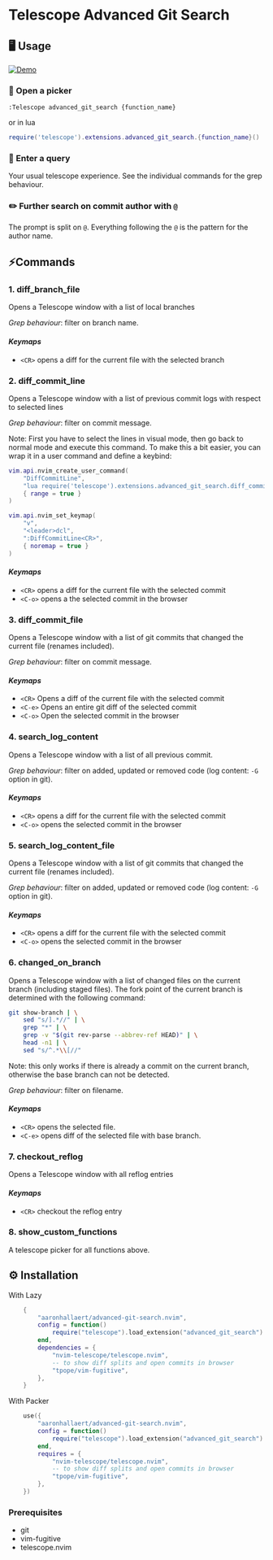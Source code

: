 # Telescope Advanced Git Search

## 🖥️ Usage

[![Demo](https://img.youtube.com/vi/bO0uYLlHtYo/0.jpg)](https://www.youtube.com/watch?v=bO0uYLlHtYo)

### 📖 Open a picker

```vim
:Telescope advanced_git_search {function_name}
```

or in lua

```lua
require('telescope').extensions.advanced_git_search.{function_name}()
```

### 🔎 Enter a query

Your usual telescope experience. See the individual commands for the grep behaviour.

### ✏️ Further search on commit author with `@`

The prompt is split on `@`. Everything following the `@` is the pattern for
the author name.

## ⚡️Commands

### 1. diff_branch_file

Opens a Telescope window with a list of local branches

_Grep behaviour_: filter on branch name.

#### _Keymaps_

- `<CR>` opens a diff for the current file with the selected branch

### 2. diff_commit_line

Opens a Telescope window with a list of previous commit logs with respect to
selected lines

_Grep behaviour_: filter on commit message.

Note: First you have to select the lines in visual mode, then go back to normal
mode and execute this command.
To make this a bit easier, you can wrap it in a user command and define a keybind:

```lua
vim.api.nvim_create_user_command(
    "DiffCommitLine",
    "lua require('telescope').extensions.advanced_git_search.diff_commit_line()",
    { range = true }
)

vim.api.nvim_set_keymap(
    "v",
    "<leader>dcl",
    ":DiffCommitLine<CR>",
    { noremap = true }
)
```


#### _Keymaps_

- `<CR>` opens a diff for the current file with the selected commit
- `<C-o>` opens a the selected commit in the browser

### 3. diff_commit_file

Opens a Telescope window with a list of git commits that changed the
current file (renames included).

_Grep behaviour_: filter on commit message.

#### _Keymaps_

- `<CR>` Opens a diff of the current file with the selected commit
- `<C-e>` Opens an entire git diff of the selected commit
- `<C-o>` Open the selected commit in the browser

### 4. search_log_content

Opens a Telescope window with a list of all previous commit.

_Grep behaviour_: filter on added, updated or removed code (log content: `-G` option in git).

#### _Keymaps_

- `<CR>` opens a diff for the current file with the selected commit
- `<C-o>` opens the selected commit in the browser

### 5. search_log_content_file

Opens a Telescope window with a list of git commits that changed the
current file (renames included).

_Grep behaviour_: filter on added, updated or removed code (log content: `-G` option in git).

#### _Keymaps_

- `<CR>` opens a diff for the current file with the selected commit
- `<C-o>` opens the selected commit in the browser

### 6. changed_on_branch

Opens a Telescope window with a list of changed files on the current branch (including staged files).
The fork point of the current branch is determined with the following command:

```sh
git show-branch | \
    sed "s/].*//" | \
    grep "*" | \
    grep -v "$(git rev-parse --abbrev-ref HEAD)" | \
    head -n1 | \
    sed "s/^.*\\[//"
```

Note: this only works if there is already a commit on the current branch, otherwise the base branch can not be detected.

_Grep behaviour_: filter on filename.

#### _Keymaps_

- `<CR>` opens the selected file.
- `<C-e>` opens diff of the selected file with base branch.

### 7. checkout_reflog

Opens a Telescope window with all reflog entries

#### _Keymaps_

- `<CR>` checkout the reflog entry

### 8. show_custom_functions

A telescope picker for all functions above.

## ⚙️ Installation

With Lazy

```lua
    {
        "aaronhallaert/advanced-git-search.nvim",
        config = function()
            require("telescope").load_extension("advanced_git_search")
        end,
        dependencies = {
            "nvim-telescope/telescope.nvim",
            -- to show diff splits and open commits in browser
            "tpope/vim-fugitive",
        },
    }
```
With Packer

```lua
    use({
        "aaronhallaert/advanced-git-search.nvim",
        config = function()
            require("telescope").load_extension("advanced_git_search")
        end,
        requires = {
            "nvim-telescope/telescope.nvim",
            -- to show diff splits and open commits in browser
            "tpope/vim-fugitive",
        },
    })
```

### Prerequisites

- git
- vim-fugitive
- telescope.nvim
